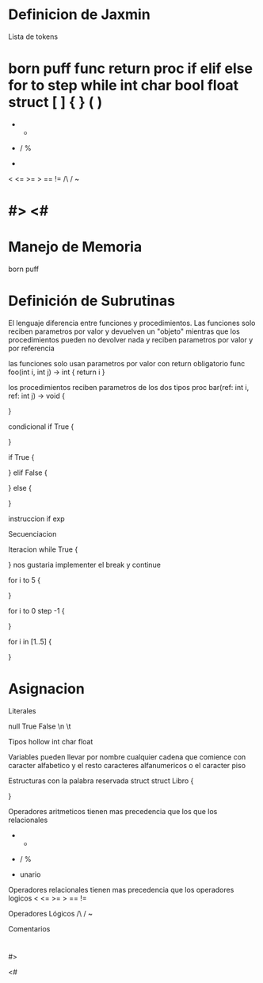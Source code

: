# Definicion de Jaxmin


Lista de tokens

born puff 
func return proc 
if elif else 
for to step while 
int char bool float
struct
[ ]
{ }
( )
=
+ -
* / %
-
< <= >= > == !=
/\ \/ ~
# #> <#


# Manejo de Memoria
born
puff 

# Definición de Subrutinas
El lenguaje diferencia entre funciones y procedimientos. Las funciones solo reciben parametros por valor y devuelven un "objeto" mientras que los procedimientos pueden no devolver nada y reciben parametros por valor y por referencia 

las funciones solo usan parametros por valor con return obligatorio
func foo(int i, int j) -> int {
	return i
}

los procedimientos reciben parametros de los dos tipos
proc bar(ref: int i, ref: int j) -> void {
	
}


condicional
if True {
	
}

if True {
	
} elif False {
	
} else {
	
}

instruccion if exp

Secuenciacion


Iteracion
while True {
	
}
nos gustaria implementer el break y continue

for i to 5 {
	
} 

for i to 0 step -1 {
	
}

for i in [1..5] {
	
}

Asignacion 
=

Literales

null
True
False
\n
\t  

Tipos
hollow
int
char
float

Variables 
pueden llevar por nombre cualquier cadena que comience con caracter alfabetico y el resto caracteres alfanumericos o el caracter piso

Estructuras
con la palabra reservada struct 
struct Libro {
	
}


Operadores aritmeticos tienen mas precedencia que los que los relacionales
+ -
* / %
- unario

Operadores relacionales tienen mas precedencia que los operadores logicos
< <= >= > == !=


Operadores Lógicos
/\ 
\/
~


Comentarios 
#   
#> 

<#










